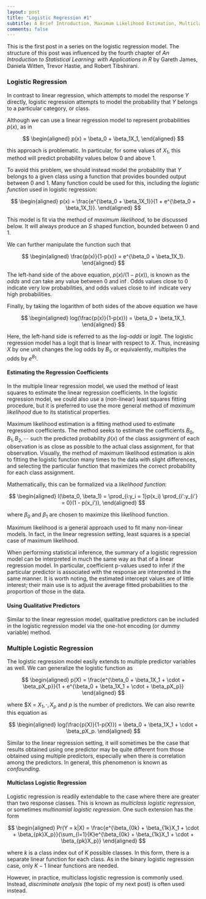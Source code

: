 ```yaml
---
layout: post
title: "Logistic Regression #1"
subtitle: A Brief Introduction, Maximum Likelihood Estimation, Multiclass Logistic Regression, and More
comments: false
---
```


This is the first post in a series on the logistic regression model.  The structure of this post was influenced by the fourth chapter of *An Introduction to Statistical Learning: with Applications in R* by Gareth James, Daniela Witten, Trevor Hastie, and Robert Tibshirani.

### Logistic Regression

In contrast to linear regression, which attempts to model the response $Y$ directly, logistic regression attempts to model the probability that $Y$ belongs to a particular category, or class.

Although we can use a linear regression model to represent probabilities $p(x)$, as in 

$$
\begin{aligned} 
p(x) = \beta_0 + \beta_1X_1,
\end{aligned}
$$

this approach is problematic.  In particular, for some values of $X_1$, this method will predict probability values below 0 and above 1.

To avoid this problem, we should instead model the probability that $Y$ belongs to a given class using a function that provides bounded output between 0 and 1.  Many function could be used for this, including the *logistic function* used in logistic regression:

$$
\begin{aligned} 
p(x) = \frac{e^{\beta_0 + \beta_1X_1}}{1 + e^{\beta_0 + \beta_1X_1}}.
\end{aligned}
$$

This model is fit via the method of *maximum likelihood*, to be discussed below.  It will always produce an $S$ shaped function, bounded between 0 and 1.

We can further manipulate the function such that 

$$
\begin{aligned} 
\frac{p(x)}{1-p(x)} = e^{\beta_0 + \beta_1X_1}.
\end{aligned}
$$

The left-hand side of the above equation, $p(x) / (1 - p(x))$, is known as the *odds* and can take any value between 0 and $\inf$.  Odds values close to 0 indicate very low probabilities, and odds values close to $\inf$ indicate very high probabilities.

Finally, by taking the logarithm of both sides of the above equation we have

$$
\begin{aligned} 
log(\frac{p(x)}{1-p(x)}) = \beta_0 + \beta_1X_1.
\end{aligned}
$$

Here, the left-hand side is referred to as the *log-odds* or *logit*.  The logistic regression model has a logit that is linear with respect to $X$.  Thus, increasing $X$ by one unit changes the log odds by $B_1$, or equivalently, multiples the odds by $e^{B_1}$. 

#### Estimating the Regression Coefficients

In the multiple linear regression model, we used the method of least squares to estimate the linear regression coefficients.  In the logistic regression model, we could also use a (non-linear) least squares fitting procedure, but it is preferred to use the more general method of *maximum likelihood* due to its statistical properties.

Maximum likelihood estimation is a fitting method used to estimate regression coefficients.  The method seeks to estimate the coefficients $B_0, B_1, B_2, \cdots$ such the predicted probability $\hat{p}(x)$ of the class assignment of each observation is as close as possible to the actual class assignment, for that observation.  Visually, the method of maximum likelihood estimation is akin to fitting the logistic function many times to the data with slight differences, and selecting the particular function that maximizes the correct probability for each class assignment.

Mathematically, this can be formalized via a *likelihood function*:

$$
\begin{aligned} 
l(\beta_0, \beta_1) = \prod_{i:y_i = 1}p(x_i) \prod_{i':y_{i'} = 0}(1 - p(x_i')),
\end{aligned}
$$

where $\beta_0$ and $\beta_1$ are chosen to maximize this likelihood function.

Maximum likelihood is a general approach used to fit many non-linear models.  In fact, in the linear regression setting, least squares is a special case of maximum likelihood.

When performing statistical inference, the summary of a logistic regression model can be interpreted in much the same way as that of a linear regression model.  In particular, coefficient p-values used to infer if the particular predictor is associated with the response are interpreted in the same manner.  It is worth noting, the estimated intercept values are of little interest; their main use is to adjust the average fitted probabilities to the proportion of those in the data.

#### Using Qualitative Predictors

Similar to the linear regression model, qualitative predictors can be included in the logistic regression model via the one-hot encoding (or dummy variable) method.

### Multiple Logistic Regression

The logistic regression model easily extends to multiple predictor variables as well.  We can generalize the logistic function as 

$$
\begin{aligned} 
p(X) = \frac{e^{\beta_0 + \beta_1X_1 + \cdot + \beta_pX_p}}{1 + e^{\beta_0 + \beta_1X_1 + \cdot + \beta_pX_p}}
\end{aligned}
$$

where $X = $X_1, \cdot, X_p$ and $p$ is the number of predictors.  We can also rewrite this equation as

$$
\begin{aligned} 
log(\frac{p(X)}{1-p(X)}) = \beta_0 + \beta_1X_1 + \cdot + \beta_pX_p.
\end{aligned}
$$

Similar to the linear regression setting, it will sometimes be the case that results obtained using one predictor may be quite different from those obtained using multiple predictors, especially when there is correlation among the predictors.  In general, this phenomenon is known as *confounding*.

#### Multiclass Logistic Regression

Logistic regression is readily extendable to the case where there are greater than two response classes.  This is known as *multiclass logistic regression*, or sometimes *multinomial logistic regression*.  One such extension has the form

$$
\begin{aligned} 
Pr(Y = k|X) = \frac{e^{\beta_{0k} + \beta_{1k}X_1 + \cdot + \beta_{pk}X_p}}{\sum_{l=1}{K}e^{\beta_{0k} + \beta_{1k}X_1 + \cdot + \beta_{pk}X_p}}
\end{aligned}
$$

where $k$ is a class index out of $K$ possible classes.  In this form, there is a separate linear function for each class.  As in the binary logistic regression case, only $K-1$ linear functions are needed.

However, in practice, multiclass logistic regression is commonly used.  Instead, *discriminate analysis* (the topic of my next post) is often used instead.
